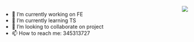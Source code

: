 <img align="right" src="https://github-readme-stats.vercel.app/api?username=zhousg&show_icons=true&icon_color=0366d6&text_color=24292e&bg_color=ffffff&hide_title=true" />

- 🔭 I’m currently working on FE
- 🌱 I’m currently learning TS
- 👯 I’m looking to collaborate on project
- 📫 How to reach me: 345313727

<!--
**zhousg/zhousg** is a ✨ _special_ ✨ repository because its `README.md` (this file) appears on your GitHub profile.

Here are some ideas to get you started:

- 🔭 I’m currently working on ...
- 🌱 I’m currently learning ...
- 👯 I’m looking to collaborate on ...
- 🤔 I’m looking for help with ...
- 💬 Ask me about ...
- 📫 How to reach me: ...
- 😄 Pronouns: ...
- ⚡ Fun fact: ...
-->
